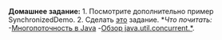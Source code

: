 **Домашнее задание:**
	1. Посмотрите дополнительно пример SynchronizedDemo.
	2. Сделать [это](https://github.com/Gamzat/NCEdu2015/tree/master/seminars/s1/homework/README.md) задание.
**Что почитать:*
	-[Многопоточность в Java](http://habrahabr.ru/post/164487/)
	-[Обзор java.util.concurrent.*](http://habrahabr.ru/company/luxoft/blog/157273/).